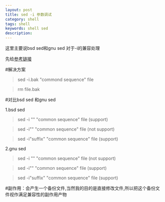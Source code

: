 ```yaml
---
layout: post
title: sed -i 参数调试
category: shell
tags: shell 
keywords: shell sed  
description:
---
```

这里主要说bsd sed和gnu sed 对于-i的兼容处理

先给[参考链接](http://stackoverflow.com/questions/5694228/sed-in-place-flag-that-works-both-on-mac-bsd-and-linux)

#解决方案

>sed -i.bak "commond sequence" file

>rm file.bak

#对比bsd sed 和gnu sed

1.bsd sed

>sed -i "" "common sequence" file (support)

>sed -i"" "common sequence" file (not support)

>sed -i"suffix" "common sequence" file (support)

2.gnu sed

>sed -i "" "common sequence" file (not support)

>sed -i"" "common sequence" file (support)

>sed -i"suffix" "common sequence" file (support)

#副作用：会产生一个备份文件,当然我的目的是直接修改文件,所以把这个备份文件视作满足兼容性的副作用产物


